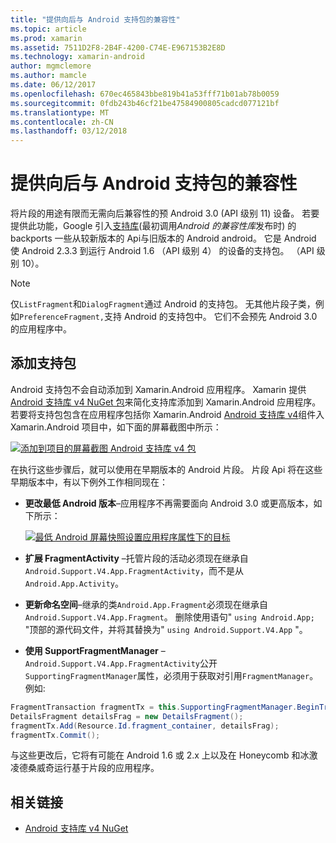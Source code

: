 ```yaml
---
title: "提供向后与 Android 支持包的兼容性"
ms.topic: article
ms.prod: xamarin
ms.assetid: 7511D2F8-2B4F-4200-C74E-E967153B2E8D
ms.technology: xamarin-android
author: mgmclemore
ms.author: mamcle
ms.date: 06/12/2017
ms.openlocfilehash: 670ec465843bbe819b41a53fff71b01ab78b0059
ms.sourcegitcommit: 0fdb243b46cf21be47584900805cadcd077121bf
ms.translationtype: MT
ms.contentlocale: zh-CN
ms.lasthandoff: 03/12/2018
---
```

# <a name="providing-backwards-compatibility-with-the-android-support-package"></a>提供向后与 Android 支持包的兼容性

将片段的用途有限而无需向后兼容性的预 Android 3.0 (API 级别 11) 设备。 若要提供此功能，Google 引入[支持库](http://developer.android.com/sdk/compatibility-library.html)(最初调用*Android 的兼容性库*发布时) 的 backports 一些从较新版本的 Api与旧版本的 Android android。 它是 Android 使 Android 2.3.3 到运行 Android 1.6 （API 级别 4） 的设备的支持包。 （API 级别 10）。

> [!NOTE]
> 仅`ListFragment`和`DialogFragment`通过 Android 的支持包。 无其他片段子类，例如`PreferenceFragment,`支持 Android 的支持包中。 它们不会预先 Android 3.0 的应用程序中。 


## <a name="adding-the-support-package"></a>添加支持包

Android 支持包不会自动添加到 Xamarin.Android 应用程序。 Xamarin 提供[Android 支持库 v4 NuGet 包](https://www.nuget.org/packages/Xamarin.Android.Support.v4/)来简化支持库添加到 Xamarin.Android 应用程序。若要将支持包包含在应用程序包括你 Xamarin.Android [Android 支持库 v4](https://www.nuget.org/packages/Xamarin.Android.Support.v4/)组件入 Xamarin.Android 项目中，如下面的屏幕截图中所示： 

[![添加到项目的屏幕截图 Android 支持库 v4 包](providing-backwards-compatibility-images/02.png)](providing-backwards-compatibility-images/02.png#lightbox)

在执行这些步骤后，就可以使用在早期版本的 Android 片段。 片段 Api 将在这些早期版本中，有以下例外工作相同现在： 

-   **更改最低 Android 版本**&ndash;应用程序不再需要面向 Android 3.0 或更高版本，如下所示： 

    [![最低 Android 屏幕快照设置应用程序属性下的目标](providing-backwards-compatibility-images/03.png)](providing-backwards-compatibility-images/03.png#lightbox)

-   **扩展 FragmentActivity** &ndash;托管片段的活动必须现在继承自`Android.Support.V4.App.FragmentActivity`，而不是从`Android.App.Activity`。 

-   **更新命名空间**&ndash;继承的类`Android.App.Fragment`必须现在继承自`Android.Support.V4.App.Fragment`。 删除使用语句" `using Android.App;` "顶部的源代码文件，并将其替换为" `using Android.Support.V4.App` "。 

-   **使用 SupportFragmentManager** &ndash; `Android.Support.V4.App.FragmentActivity`公开`SupportingFragmentManager`属性，必须用于获取对引用`FragmentManager`。 例如: 

```csharp
FragmentTransaction fragmentTx = this.SupportingFragmentManager.BeginTransaction();
DetailsFragment detailsFrag = new DetailsFragment();
fragmentTx.Add(Resource.Id.fragment_container, detailsFrag);
fragmentTx.Commit();
```

与这些更改后，它将有可能在 Android 1.6 或 2.x 上以及在 Honeycomb 和冰激凌德桑威奇运行基于片段的应用程序。 


## <a name="related-links"></a>相关链接

- [Android 支持库 v4 NuGet](https://www.nuget.org/packages/Xamarin.Android.Support.v4/)
